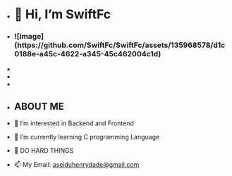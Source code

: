 - <h1>👋 Hi, I’m SwiftFc</h1>

- <h3>![image](https://github.com/SwiftFc/SwiftFc/assets/135968578/d1c0188e-a45c-4622-a345-45c462004c1d)</h3>
-
-
-

- <h2>ABOUT ME</h2>
- 👀 I’m interested in Backend and Frontend</h1> 
- 🌱 I’m currently learning C programming Language
- 💞️ DO HARD THINGS
- 📫 My Email: aseiduhenrydade@gmail.com


<!---
SwiftFc/SwiftFc is a ✨ special ✨ repository because its `README.md` (this file) appears on your GitHub profile.
You can click the Preview link to take a look at your changes.
--->
